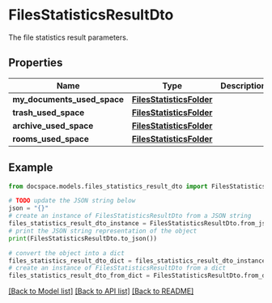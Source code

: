 # FilesStatisticsResultDto

The file statistics result parameters.

## Properties

Name | Type | Description | Notes
------------ | ------------- | ------------- | -------------
**my_documents_used_space** | [**FilesStatisticsFolder**](FilesStatisticsFolder.md) |  | [optional] 
**trash_used_space** | [**FilesStatisticsFolder**](FilesStatisticsFolder.md) |  | [optional] 
**archive_used_space** | [**FilesStatisticsFolder**](FilesStatisticsFolder.md) |  | [optional] 
**rooms_used_space** | [**FilesStatisticsFolder**](FilesStatisticsFolder.md) |  | [optional] 

## Example

```python
from docspace.models.files_statistics_result_dto import FilesStatisticsResultDto

# TODO update the JSON string below
json = "{}"
# create an instance of FilesStatisticsResultDto from a JSON string
files_statistics_result_dto_instance = FilesStatisticsResultDto.from_json(json)
# print the JSON string representation of the object
print(FilesStatisticsResultDto.to_json())

# convert the object into a dict
files_statistics_result_dto_dict = files_statistics_result_dto_instance.to_dict()
# create an instance of FilesStatisticsResultDto from a dict
files_statistics_result_dto_from_dict = FilesStatisticsResultDto.from_dict(files_statistics_result_dto_dict)
```
[[Back to Model list]](../README.md#documentation-for-models) [[Back to API list]](../README.md#documentation-for-api-endpoints) [[Back to README]](../README.md)


